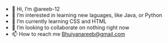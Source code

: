 - 👋 Hi, I’m @areeb-12
- 👀 I’m interested in learning new laguages, like Java, or Python
- 🌱 I’m currently learning CSS and HTML
- 💞️ I’m looking to collaborate on nothing right now
- 📫 How to reach me Bhuiyanareeb@gmail.com
